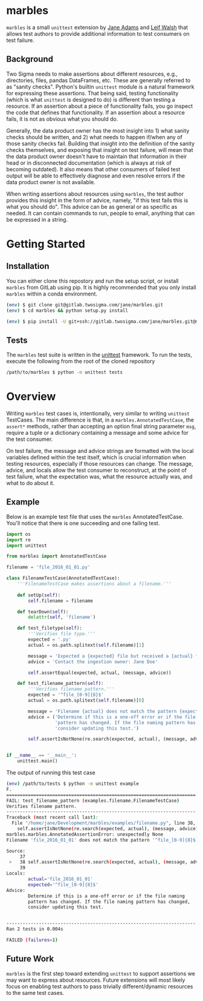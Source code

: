 # marbles

`marbles` is a small `unittest` extension by [Jane Adams](mailto:jane.adams@twosigma.com) and [Leif Walsh](leif.walsh@twosigma.com) that allows test authors to provide additional information to test consumers on test failure.

## Background

Two Sigma needs to make assertions about different resources, e.g., directories, files, pandas DataFrames, etc. These are generally referred to as "sanity checks". Python's builtin `unittest` module is a natural framework for expressing these assertions. That being said, testing functionality (which is what `unittest` is designed to do) is different than testing a resource. If an assertion about a piece of functionality fails, you go inspect the code that defines that functionality. If an assertion about a resource fails, it is not as obvious what you should do.

Generally, the data product owner has the most insight into 1) what sanity checks should be written, and 2) what needs to happen if/when any of those sanity checks fail. Building that insight into the definition of the sanity checks themselves, and exposing that insight on test failure, will mean that the data product owner doesn't have to maintain that information in their head or in disconnected documentation (which is always at risk of becoming outdated). It also means that other consumers of failed test output will be able to effectively diagnose and even resolve errors if the data product owner is not available.

When writing assertions about resources using `marbles`, the test author provides this insight in the form of advice, namely, "if this test fails this is what you should do". This advice can be as general or as specific as needed. It can contain commands to run, people to email, anything that can be expressed in a string.

# Getting Started

## Installation

You can either clone this repostory and run the setup script, or install `marbles` from GitLab using pip. It is highly recommended that you only install `marbles` within a conda environment.

```bash
(env) $ git clone git@gitlab.twosigma.com/jane/marbles.git
(env) $ cd marbles && python setup.py install
```

```bash
(env) $ pip install -U git+ssh://gitlab.twosigma.com/jane/marbles.git@master
```

## Tests

The `marbles` test suite is written in the [unittest](https://docs.python.org/3.5/library/unittest.html) framework. To run the tests, execute the following from the root of the cloned repository

```bash
/path/to/marbles $ python -m unittest tests
```

# Overview

Writing `marbles` test cases is, intentionally, very similar to writing `unittest` TestCases. The main difference is that, in a `marbles.AnnotatedTestCase`, the `assert*` methods, rather than accepting an option final string parameter `msg`, require a tuple or a dictionary containing a message and some advice for the test consumer.

On test failure, the message and advice strings are formatted with the local variables defined within the test itself, which is crucial information when testing resources, especially if those resources can change. The message, advice, and locals allow the test consumer to reconstruct, at the point of test failure, what the expectation was, what the resource actually was, and what to do about it.

## Example

Below is an example test file that uses the `marbles` AnnotatedTestCase. You'll notice that there is one succeeding and one failing test.

```python
import os
import re
import unittest

from marbles import AnnotatedTestCase

filename = 'file_2016_01_01.py'

class FilenameTestCase(AnnotatedTestCase):
    '''FilenameTestCase makes assertions about a filename.'''
    
    def setUp(self):
        self.filename = filename

    def tearDown(self):
        delattr(self, 'filename')

    def test_filetype(self):
        '''Verifies file type.'''
        expected = '.py'
        actual = os.path.splitext(self.filename)[1]

        message = 'Expected a {expected} file but received a {actual} file.'
        advice = 'Contact the ingestion owner: Jane Doe'

        self.assertEqual(expected, actual, (message, advice))

    def test_filename_pattern(self):
        '''Verifies filename pattern.'''
        expected = '^file_[0-9]{8}$'
        actual = os.path.splitext(self.filename)[0]

        message = 'Filename {actual} does not match the pattern {expected}.'
        advice = ('Determine if this is a one-off error or if the file naming '
                  'pattern has changed. If the file naming pattern has changed, '
                  'consider updating this test.')

        self.assertIsNotNone(re.search(expected, actual), (message, advice))


if __name__ == '__main__':
    unittest.main()
```

The output of running this test case

```bash
(env) /path/to/tests $ python -m unittest example
F.
======================================================================
FAIL: test_filename_pattern (examples.filename.FilenameTestCase)
Verifies filename pattern.
----------------------------------------------------------------------
Traceback (most recent call last):
  File "/home/jane/Development/marbles/examples/filename.py", line 38, in test_filename_pattern
    self.assertIsNotNone(re.search(expected, actual), (message, advice))
marbles.marbles.AnnotatedAssertionError: unexpectedly None
Filename 'file_2016_01_01' does not match the pattern '^file_[0-9]{8}$'.

Source:
     37
 >   38 self.assertIsNotNone(re.search(expected, actual), (message, advice))
     39
Locals:
        actual='file_2016_01_01'
        expected='^file_[0-9]{8}$'
Advice:
        Determine if this is a one-off error or if the file naming
        pattern has changed. If the file naming pattern has changed,
        consider updating this test.


----------------------------------------------------------------------
Ran 2 tests in 0.004s

FAILED (failures=1)
```

## Future Work

`marbles` is the first step toward extending `unittest` to support assertions we may want to express about resources. Future extensions will most likely focus on enabling test authors to pass trivially different/dynamic resources to the same test cases.
